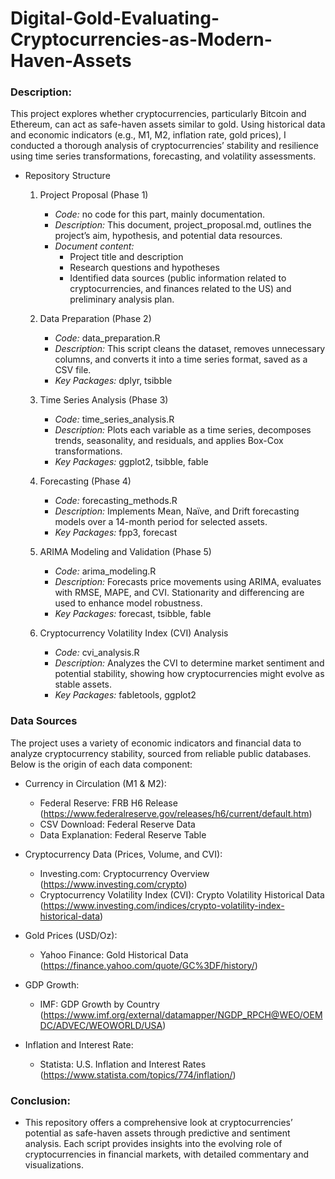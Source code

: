# Digital-Gold-Evaluating-Cryptocurrencies-as-Modern-Haven-Assets

### Description:
This project explores whether cryptocurrencies, particularly Bitcoin and Ethereum, can act as safe-haven assets similar to gold. Using historical data and economic indicators (e.g., M1, M2, inflation rate, gold prices), I conducted a thorough analysis of cryptocurrencies’ stability and resilience using time series transformations, forecasting, and volatility assessments.

- Repository Structure
   1. Project Proposal (Phase 1)
       - *Code:* no code for this part, mainly documentation.
       - *Description:* This document, project_proposal.md, outlines the project’s aim, hypothesis, and potential data resources.
       - *Document content:*
          - Project title and description
          - Research questions and hypotheses
          - Identified data sources (public information related to cryptocurrencies, and finances related to the US) and preliminary analysis plan.

   2. Data Preparation (Phase 2)
       - *Code:* data_preparation.R
       - *Description:* This script cleans the dataset, removes unnecessary columns, and converts it into a time series format, saved as a CSV file.
       - *Key Packages:* dplyr, tsibble

   3. Time Series Analysis (Phase 3)
       - *Code:* time_series_analysis.R
       - *Description:* Plots each variable as a time series, decomposes trends, seasonality, and residuals, and applies Box-Cox transformations.
       - *Key Packages:* ggplot2, tsibble, fable

   4. Forecasting (Phase 4)
       - *Code:* forecasting_methods.R
       - *Description:* Implements Mean, Naïve, and Drift forecasting models over a 14-month period for selected assets.
       - *Key Packages:* fpp3, forecast

   5. ARIMA Modeling and Validation (Phase 5)
        - *Code:* arima_modeling.R
        - *Description:* Forecasts price movements using ARIMA, evaluates with RMSE, MAPE, and CVI. Stationarity and differencing are used to enhance model robustness.
        - *Key Packages:* forecast, tsibble, fable

   6. Cryptocurrency Volatility Index (CVI) Analysis
        - *Code:* cvi_analysis.R
        - *Description:* Analyzes the CVI to determine market sentiment and potential stability, showing how cryptocurrencies might evolve as stable assets.
        - *Key Packages:* fabletools, ggplot2
     
### Data Sources
The project uses a variety of economic indicators and financial data to analyze cryptocurrency stability, sourced from reliable public databases. Below is the origin of each data component:

- Currency in Circulation (M1 & M2):
   - Federal Reserve: FRB H6 Release (https://www.federalreserve.gov/releases/h6/current/default.htm)
   - CSV Download: Federal Reserve Data
   - Data Explanation: Federal Reserve Table
 
- Cryptocurrency Data (Prices, Volume, and CVI):
   - Investing.com: Cryptocurrency Overview (https://www.investing.com/crypto)
   - Cryptocurrency Volatility Index (CVI): Crypto Volatility Historical Data (https://www.investing.com/indices/crypto-volatility-index-historical-data)

- Gold Prices (USD/Oz):
   - Yahoo Finance: Gold Historical Data (https://finance.yahoo.com/quote/GC%3DF/history/)

- GDP Growth:
   - IMF: GDP Growth by Country (https://www.imf.org/external/datamapper/NGDP_RPCH@WEO/OEMDC/ADVEC/WEOWORLD/USA)

- Inflation and Interest Rate:
   - Statista: U.S. Inflation and Interest Rates (https://www.statista.com/topics/774/inflation/)

### Conclusion:
- This repository offers a comprehensive look at cryptocurrencies’ potential as safe-haven assets through predictive and sentiment analysis. Each script provides insights into the evolving role of cryptocurrencies in financial markets, with detailed commentary and visualizations.
